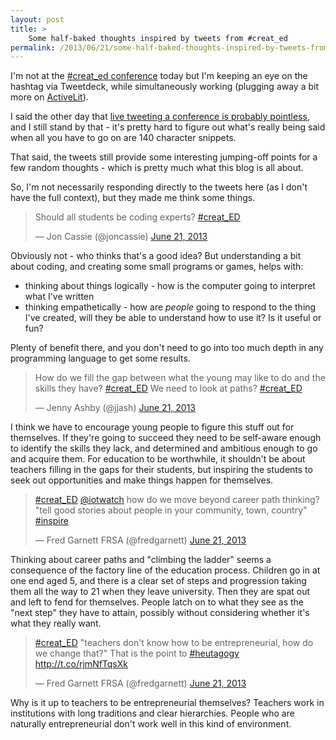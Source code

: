 ```yaml
---
layout: post
title: >
    Some half-baked thoughts inspired by tweets from #creat_ed
permalink: /2013/06/21/some-half-baked-thoughts-inspired-by-tweets-from-creat_ed
---
```

I'm not at the <a href="http://createduk.blogspot.co.uk/p/welcome.html">#creat_ed conference</a> today but I'm keeping an eye on the hashtag via Tweetdeck, while simultaneously working (plugging away a bit more on <a href="http://activelit.com">ActiveLit</a>).

I said the other day that <a title="Live tweeting" href="/2013/06/20/live-tweeting/">live tweeting a conference is probably pointless</a>, and I still stand by that - it's pretty hard to figure out what's really being said when all you have to go on are 140 character snippets.

That said, the tweets still provide some interesting jumping-off points for a few random thoughts - which is pretty much what this blog is all about.

So, I'm not necessarily responding directly to the tweets here (as I don't have the full context), but they made me think some things.

<blockquote class="twitter-tweet" data-lang="en"><p lang="en" dir="ltr">Should all students be coding experts? <a href="https://twitter.com/hashtag/creat_ED?src=hash">#creat_ED</a></p>&mdash; Jon Cassie (@joncassie) <a href="https://twitter.com/joncassie/status/348007532821876736">June 21, 2013</a></blockquote>
<script async src="//platform.twitter.com/widgets.js" charset="utf-8"></script>

Obviously not - who thinks that's a good idea? But understanding a bit about coding, and creating some small programs or games, helps with:
<ul>
	<li>thinking about things logically - how is the computer going to interpret what I've written</li>
	<li>thinking empathetically - how are <em>people</em> going to respond to the thing I've created, will they be able to understand how to use it? Is it useful or fun?</li>
</ul>
Plenty of benefit there, and you don't need to go into too much depth in any programming language to get some results.

<blockquote class="twitter-tweet" data-lang="en"><p lang="en" dir="ltr">How do we fill the gap between what the young may like to do and the skills they have? <a href="https://twitter.com/hashtag/creat_ED?src=hash">#creat_ED</a> We need to look at paths? <a href="https://twitter.com/hashtag/creat_ED?src=hash">#creat_ED</a></p>&mdash; Jenny Ashby (@jjash) <a href="https://twitter.com/jjash/status/348010483401519105">June 21, 2013</a></blockquote>

I think we have to encourage young people to figure this stuff out for themselves. If they're going to succeed they need to be self-aware enough to identify the skills they lack, and determined and ambitious enough to go and acquire them. For education to be worthwhile, it shouldn't be about teachers filling in the gaps for their students, but inspiring the students to seek out opportunities and make things happen for themselves.

<blockquote class="twitter-tweet" data-lang="en"><p lang="en" dir="ltr"><a href="https://twitter.com/hashtag/creat_ED?src=hash">#creat_ED</a> <a href="https://twitter.com/iotwatch">@iotwatch</a> how do we move beyond career path thinking? &quot;tell good stories about people in your community, town, country&quot; <a href="https://twitter.com/hashtag/inspire?src=hash">#inspire</a></p>&mdash; Fred Garnett FRSA (@fredgarnett) <a href="https://twitter.com/fredgarnett/status/348010908963987457">June 21, 2013</a></blockquote>

Thinking about career paths and "climbing the ladder" seems a consequence of the factory line of the education process. Children go in at one end aged 5, and there is a clear set of steps and progression taking them all the way to 21 when they leave university. Then they are spat out and left to fend for themselves. People latch on to what they see as the "next step" they have to attain, possibly without considering whether it's what they really want.

<blockquote class="twitter-tweet" data-lang="en"><p lang="en" dir="ltr"><a href="https://twitter.com/hashtag/creat_ED?src=hash">#creat_ED</a> &quot;teachers don&#39;t know how to be entrepreneurial, how do we change that?&quot; That is the point to <a href="https://twitter.com/hashtag/heutagogy?src=hash">#heutagogy</a> <a href="http://t.co/rjmNfTqsXk">http://t.co/rjmNfTqsXk</a></p>&mdash; Fred Garnett FRSA (@fredgarnett) <a href="https://twitter.com/fredgarnett/status/348012485929992195">June 21, 2013</a></blockquote>

Why is it up to teachers to be entrepreneurial themselves? Teachers work in institutions with long traditions and clear hierarchies. People who are naturally entrepreneurial don't work well in this kind of environment.